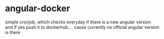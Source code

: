 ﻿# angular-docker
 
 
 simple cronjob, which checks everyday if there is a new angular version and if yes push it to dockerhub.... cause currently no official angular version is there
